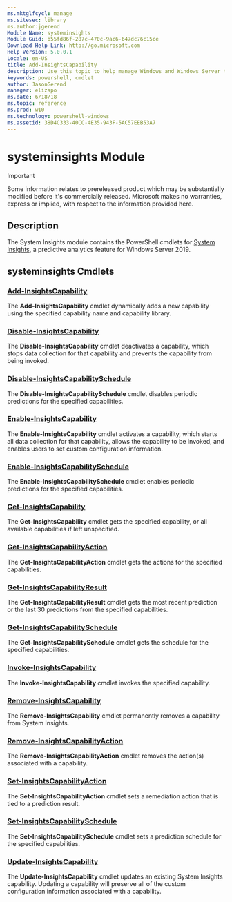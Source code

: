 ```yaml
---
ms.mktglfcycl: manage
ms.sitesec: library
ms.author:jgerend
Module Name: systeminsights
Module Guid: b55fd86f-287c-470c-9ac6-647dc76c15ce
Download Help Link: http://go.microsoft.com
Help Version: 5.0.0.1
Locale: en-US
title: Add-InsightsCapability
description: Use this topic to help manage Windows and Windows Server technologies with Windows PowerShell.
keywords: powershell, cmdlet
author: JasonGerend
manager: elizapo
ms.date: 6/18/18
ms.topic: reference
ms.prod: w10
ms.technology: powershell-windows
ms.assetid: 38D4C333-40CC-4E35-943F-5AC57EEB53A7
---
```


# systeminsights Module

>[!IMPORTANT]
>Some information relates to prereleased product which may be substantially modified before it's commercially released. Microsoft makes no warranties, express or implied, with respect to the information provided here.

## Description
The System Insights module contains the PowerShell cmdlets for [System Insights](https://aka.ms/SystemInsights), a predictive analytics feature for Windows Server 2019. 

## systeminsights Cmdlets
### [Add-InsightsCapability](add-insightscapability.md)
The **Add-InsightsCapability** cmdlet dynamically adds a new capability using the specified capability name and capability library.

### [Disable-InsightsCapability](disable-insightscapability.md)
The **Disable-InsightsCapability** cmdlet deactivates a capability, which stops data collection for that capability and prevents the capability from being invoked.

### [Disable-InsightsCapabilitySchedule](disable-insightscapabilityschedule.md)
The **Disable-InsightsCapabilitySchedule** cmdlet disables periodic predictions for the specified capabilities.

### [Enable-InsightsCapability](enable-insightscapability.md)
The **Enable-InsightsCapability** cmdlet activates a capability, which starts all data collection for that capability, allows the capability to be invoked, and enables users to set custom configuration information.

### [Enable-InsightsCapabilitySchedule](enable-insightscapabilityschedule.md)
The **Enable-InsightsCapabilitySchedule** cmdlet enables periodic predictions for the specified capabilities.

### [Get-InsightsCapability](get-insightscapability.md)
The **Get-InsightsCapability** cmdlet gets the specified capability, or all available capabilities if left unspecified.

### [Get-InsightsCapabilityAction](get-insightscapabilityaction.md)
The **Get-InsightsCapabilityAction** cmdlet gets the actions for the specified capabilities. 

### [Get-InsightsCapabilityResult](get-insightscapabilityresult.md)
The **Get-InsightsCapabilityResult** cmdlet gets the most recent prediction or the last 30 predictions from the specified capabilities.

### [Get-InsightsCapabilitySchedule](get-insightscapabilityschedule.md)
The **Get-InsightsCapabilitySchedule** cmdlet gets the schedule for the specified capabilities.

### [Invoke-InsightsCapability](invoke-insightscapability.md)
The **Invoke-InsightsCapability** cmdlet invokes the specified capability.

### [Remove-InsightsCapability](remove-insightscapability.md)
The **Remove-InsightsCapability** cmdlet permanently removes a capability from System Insights. 

### [Remove-InsightsCapabilityAction](remove-insightscapabilityaction.md)
The **Remove-InsightsCapabilityAction** cmdlet removes the action(s) associated with a capability.

### [Set-InsightsCapabilityAction](set-insightscapabilityaction.md)
The **Set-InsightsCapabilityAction** cmdlet sets a remediation action that is tied to a prediction result.

### [Set-InsightsCapabilitySchedule](set-insightscapabilityschedule.md)
The **Set-InsightsCapabilitySchedule** cmdlet sets a prediction schedule for the specified capabilities.

### [Update-InsightsCapability](update-insightscapability.md)
The **Update-InsightsCapability** cmdlet updates an existing System Insights capability. Updating a capability will preserve all of the custom configuration information associated with a capability.


